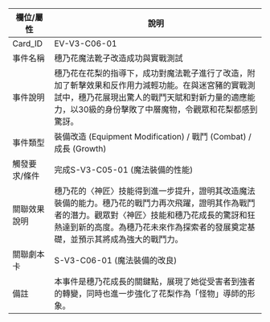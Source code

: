 | 欄位/屬性 | 說明 |
|---|---|
| Card_ID | EV-V3-C06-01 |
| 事件名稱 | 穗乃花魔法靴子改造成功與實戰測試 |
| 事件說明 | 穗乃花在花梨的指導下，成功對魔法靴子進行了改造，附加了斬擊效果和反作用力減輕功能。在與迷宮豬的實戰測試中，穗乃花展現出驚人的戰鬥天賦和對新力量的適應能力，以30級的身份擊敗了中層魔物，令觀眾和花梨都感到驚訝。 |
| 事件類型 | 裝備改造 (Equipment Modification) / 戰鬥 (Combat) / 成長 (Growth) |
| 觸發要求/條件 | 完成S-V3-C05-01 (魔法裝備的性能) |
| 關聯效果說明 | 穗乃花的〈神匠〉技能得到進一步提升，證明其改造魔法裝備的能力。穗乃花的戰鬥力再次飛躍，證明其作為戰鬥者的潛力。觀眾對〈神匠〉技能和穗乃花成長的驚訝和狂熱達到新的高度。為穗乃花未來作為探索者的發展奠定基礎，並預示其將成為強大的戰鬥力。 |
| 關聯劇本卡 | S-V3-C06-01 (魔法裝備的改良) |
| 備註 | 本事件是穗乃花成長的關鍵點，展現了她從受害者到強者的轉變，同時也進一步強化了花梨作為「怪物」導師的形象。 |
